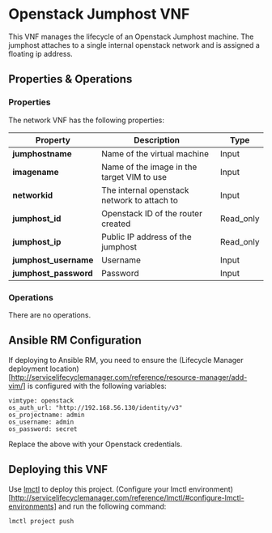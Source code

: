 # Openstack Jumphost VNF

This VNF manages the lifecycle of an Openstack Jumphost machine. The jumphost attaches to a single internal openstack network and is assigned a floating ip address.

## Properties & Operations

### Properties

The network VNF has the following properties:

| Property             |  Description                        | Type      |
|----------------------|-------------------------------------|-----------|
| **jumphostname**     | Name of the virtual machine         | Input     |
| **imagename**        | Name of the image in the target VIM to use | Input     |
| **networkid**        | The internal openstack network to attach to | Input     |
| **jumphost_id**      | Openstack ID of the router created  | Read_only |
| **jumphost_ip**      | Public IP address of the jumphost   | Read_only |
| **jumphost_username**  | Username                            | Input     |
| **jumphost_password**  | Password                            | Input     |

### Operations

There are no operations. 

## Ansible RM Configuration

If deploying to Ansible RM, you need to ensure the (Lifecycle Manager deployment location)[http://servicelifecyclemanager.com/reference/resource-manager/add-vim/] is configured with the following variables:

```
vimtype: openstack
os_auth_url: "http://192.168.56.130/identity/v3"
os_projectname: admin
os_username: admin
os_password: secret
```

Replace the above with your Openstack credentials.

## Deploying this VNF

Use [lmctl](http://servicelifecyclemanager.com/reference/lmctl/) to deploy this project. (Configure your lmctl environment)[http://servicelifecyclemanager.com/reference/lmctl/#configure-lmctl-environments] and run the following command:

```
lmctl project push
```
